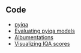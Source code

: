 ## Code
* [pyiqa](pyiqa.md)
* [Evaluating pyiqa models](evaluate_pyiqa.md)
* [Albumentations](albumentations.md)
* [Visualizing IQA scores](visualize_iqa/visualize_scores.md)